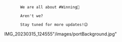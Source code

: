 
           
           We are all about #Winning💯

           Aren't we?

           Stay tuned for more updates!😉

IMG_20230315_124555"/images/portBackground.jpg"
           
